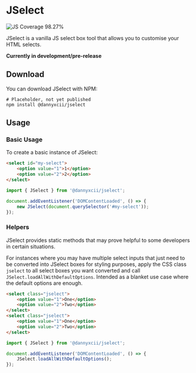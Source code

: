 # JSelect

<!-- JS Coverage Badge -->
<img src="https://img.shields.io/badge/JS Coverage-98.27%25-green" alt="JS Coverage 98.27%">

JSelect is a vanilla JS select box tool that allows you to customise your
HTML selects.

**Currently in development/pre-release**

## Download

You can download JSelect with NPM:

```shell
# Placeholder, not yet published
npm install @dannyxcii/jselect
```

## Usage

### Basic Usage

To create a basic instance of JSelect:

```html
<select id="my-select">
    <option value="1">1</option>
    <option value="2">2</option>
</select>
```

```javascript
import { JSelect } from '@dannyxcii/jselect';

document.addEventListener('DOMContentLoaded', () => {
    new JSelect(document.querySelector('#my-select')); 
});
```

### Helpers

JSelect provides static methods that may prove helpful to some developers in certain situations.

For instances where you may have multiple select inputs that just need to be converted into
JSelect boxes for styling purposes, apply the CSS class `jselect` to all select boxes you want converted
and call `JSelect.loadAllWithDefaultOptions`. Intended as a blanket use case where the default options are 
enough.

```html
<select class="jselect">
    <option value="1">One</option>
    <option value="2">Two</option>
</select>
<select class="jselect">
    <option value="1">One</option>
    <option value="2">Two</option>
</select>
```
```javascript
import { JSelect } from '@dannyxcii/jselect';

document.addEventListener('DOMContentLoaded', () => {
    JSelect.loadAllWithDefaultOptions();
});
```